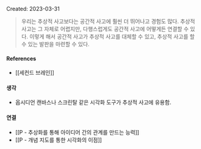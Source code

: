 Created: 2023-03-31

>우리는 추상적 사고보다는 공간적 사고에 훨씬 더 뛰어나고 경험도 많다. 추상적 사고는 그 자체로 어렵지만, 다행스럽게도 공간적 사고에 어떻게든 연결할 수 있다. 이렇게 해서 공간적 사고가 추상적 사고를 대체할 수 있고, 추상적 사고를 할 수 있는 발판을 마련할 수 있다.

#### References
- [[세컨드 브레인]]

#### 생각
- 옵시디언 캔바스나 스크린탈 같은 시각화 도구가 추상적 사고에 유용함. 

#### 연결
- [[P - 추상화를 통해 아이디어 간의 관계를 만드는 능력]]
- [[P - 개념 지도를 통한 시각화의 이점]]